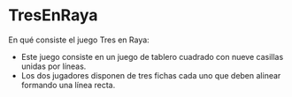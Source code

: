 # TresEnRaya

En qué consiste el juego Tres en Raya:

- Este juego consiste en un juego de tablero cuadrado con nueve casillas unidas por líneas.
- Los dos jugadores disponen de tres fichas cada uno que deben alinear formando una línea recta.

